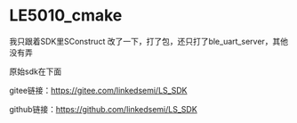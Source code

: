 # LE5010_cmake

我只跟着SDK里SConstruct 改了一下，打了包，还只打了ble_uart_server，其他没有弄

原始sdk在下面

gitee链接：https://gitee.com/linkedsemi/LS_SDK

github链接：https://github.com/linkedsemi/LS_SDK